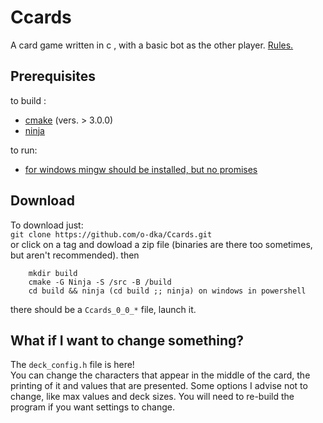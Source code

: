 # Ccards
A card game written in c , with a basic bot as the  other player. [Rules.](rules.md)

## Prerequisites
to build : 
 *    [cmake](https://cmake.org/) (vers. > 3.0.0) 
 *    [ninja](https://github.com/ninja-build/ninja)

 to run: 
 * [for windows mingw should be installed, but no promises](https://dev.to/gamegods3/how-to-install-gcc-in-windows-10-the-easier-way-422j)
 
## Download
To download just: \
     `git clone https://github.com/o-dka/Ccards.git`  \
or click on a tag and dowload a zip file (binaries are there too sometimes, but aren't recommended).
then
 ```
     mkdir build 
     cmake -G Ninja -S /src -B /build
     cd build && ninja (cd build ;; ninja) on windows in powershell
 ```
 
 there should be a `Ccards_0_0_*` file, launch it.
## What if I want to change something?
The `deck_config.h` file is here! \
You can change the characters that appear in the middle of the card, the printing of it and values that are presented.
Some options I advise not to change, like max values and deck sizes. 
You will need to re-build the program if you want settings to change.
